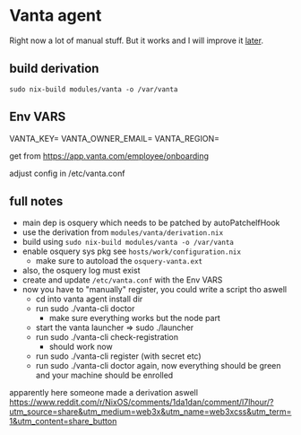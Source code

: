 # Vanta agent

Right now a lot of manual stuff. But it works and I will improve it [later](https://de.wiktionary.org/wiki/morgen,_morgen,_nur_nicht_heute,_sagen_alle_faulen_Leute).

## build derivation

    sudo nix-build modules/vanta -o /var/vanta

## Env VARS

VANTA_KEY=
VANTA_OWNER_EMAIL=
VANTA_REGION=

get from https://app.vanta.com/employee/onboarding

adjust config in /etc/vanta.conf

## full notes

- main dep is osquery which needs to be patched by autoPatchelfHook
- use the derivation from `modules/vanta/derivation.nix`
- build using `sudo nix-build modules/vanta -o /var/vanta`
- enable osquery sys pkg see `hosts/work/configuration.nix`
  - make sure to autoload the `osquery-vanta.ext`
- also, the osquery log must exist
- create and update `/etc/vanta.conf` with the Env VARS
- now you have to "manually" register, you could write a script tho aswell
  - cd into vanta agent install dir
  - run sudo ./vanta-cli doctor
    - make sure everything works but the node part
  - start the vanta launcher => sudo ./launcher
  - run sudo ./vanta-cli check-registration
    - should work now
  - run sudo ./vanta-cli register (with secret etc)
  - run sudo ./vanta-cli doctor again, now everything should be green and your
    machine should be enrolled

apparently here someone made a derivation aswell https://www.reddit.com/r/NixOS/comments/1da1dan/comment/l7lhour/?utm_source=share&utm_medium=web3x&utm_name=web3xcss&utm_term=1&utm_content=share_button


